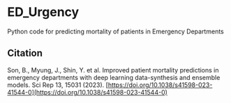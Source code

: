 ED_Urgency
=========================

Python code for predicting mortality of patients in Emergency Departments



## Citation

Son, B., Myung, J., Shin, Y. et al. Improved patient mortality predictions in emergency departments with deep learning data-synthesis and ensemble models. Sci Rep 13, 15031 (2023). [https://doi.org/10.1038/s41598-023-41544-0](https://doi.org/10.1038/s41598-023-41544-0)
